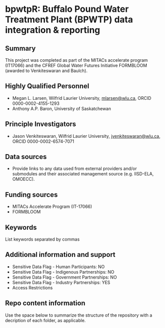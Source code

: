 # bpwtpR: Buffalo Pound Water Treatment Plant (BPWTP) data integration & reporting

## Summary

This project was completed as part of the MITACs accelerate program (IT17066) and the CFREF Global Water Futures Initiative FORMBLOOM (awarded to Venkiteswaran and Baulch).

## Highly Qualified Personnel

- Megan L. Larsen, Wilfrid Laurier University, mlarsen@wlu.ca, ORCID 0000-0002-4155-1293
- Anthony A.P. Baron, University of Saskatchewan

## Principle Investigators

- Jason Venkiteswaran, Wilfrid Laurier University, jvenkiteswaran@wlu.ca, ORCID 0000-0002-6574-7071

## Data sources

- Provide links to any data used from external providers and/or submodules and their associated management source (e.g. IISD-ELA, OMOECC).

## Funding sources

- MITACs Accelerate Program (IT-17066)
- FORMBLOOM

## Keywords

List keywords separated by commas

## Additional information and support

- Sensitive Data Flag - Human Participants: NO
- Sensitive Data Flag - Indigenous Partnerships: NO
- Sensitive Data Flag - Government Partnerships: NO
- Sensitive Data Flag - Industry Partnerships: YES
- Access Restrictions

## Repo content information

Use the space below to summarize the structure of the repository with a decription of each folder, as applicable.

